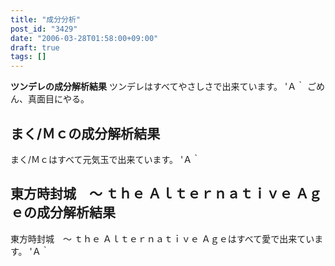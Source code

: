 ```yaml
---
title: "成分分析"
post_id: "3429"
date: "2006-03-28T01:58:00+09:00"
draft: true
tags: []
---
```



**ツンデレの成分解析結果** ツンデレはすべてやさしさで出来ています。 'Ａ｀ ごめん、真面目にやる。
## まく/Ｍｃの成分解析結果
まく/Ｍｃはすべて元気玉で出来ています。 'Ａ｀
## 東方時封城　～ ｔｈｅ Ａｌｔｅｒｎａｔｉｖｅ Ａｇｅの成分解析結果
東方時封城　～ ｔｈｅ Ａｌｔｅｒｎａｔｉｖｅ Ａｇｅはすべて愛で出来ています。 'Ａ｀
